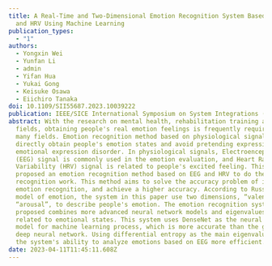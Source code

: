 ```yaml
---
title: A Real-Time and Two-Dimensional Emotion Recognition System Based on EEG
  and HRV Using Machine Learning
publication_types:
  - "1"
authors:
  - Yongxin Wei
  - Yunfan Li
  - admin
  - Yifan Hua
  - Yukai Gong
  - Keisuke Osawa
  - Eiichiro Tanaka
doi: 10.1109/SII55687.2023.10039222
publication: IEEE/SICE International Symposium on System Integrations (SII 2023)
abstract: With the research on mental health, rehabilitation training and other
  fields, obtaining people's real emotion feelings is frequently required in
  many fields. Emotion recognition method based on physiological signals can
  directly obtain people's emotion states and avoid pretending expression and
  emotional expression disorder. In physiological signals, Electroencephalogram
  (EEG) signal is commonly used in the emotion evaluation, and Heart Rate
  Variability (HRV) signal is related to people's excited feeling. This paper
  proposed an emotion recognition method based on EEG and HRV to do the emotion
  recognition work. This method aims to solve the accuracy problem of instant
  emotion recognition, and achieve a higher accuracy. According to Russell's
  model of emotion, the system in this paper use two dimensions, “valence” and
  “arousal”, to describe people's emotion. The emotion recognition system we
  proposed combines more advanced neural network models and eigenvalues closely
  related to emotional states. This system uses DenseNet as the neural network
  model for machine learning process, which is more accurate than the general
  deep neural network. Using differential entropy as the main eigenvalue makes
  the system's ability to analyze emotions based on EEG more efficient.
date: 2023-04-11T11:45:11.608Z
---
```

